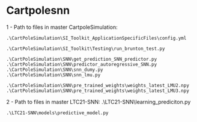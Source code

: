 # Cartpolesnn

1 - Path to files in master CartpoleSimulation:

	.\CartPoleSimulation\SI_Toolkit_ApplicationSpecificFiles\config.yml

	.\CartPoleSimulation\SI_Toolkit\Testing\run_brunton_test.py

	.\CartPoleSimulation\SNN\get_prediction_SNN_predictor.py
	.\CartPoleSimulation\SNN\predictor_autoregressive_SNN.py
	.\CartPoleSimulation\SNN\snn_dumy.py
	.\CartPoleSimulation\SNN\snn_lmu.py

	.\CartPoleSimulation\SNN\pre_trained_weights\weights_latest_LMU2.npy
	.\CartPoleSimulation\SNN\pre_trained_weights\weights_latest_LMU3.npy

2 - Path to files in master LTC21-SNN:
	.\LTC21-SNN\learning_prediciton.py

	.\LTC21-SNN\models\predictive_model.py

